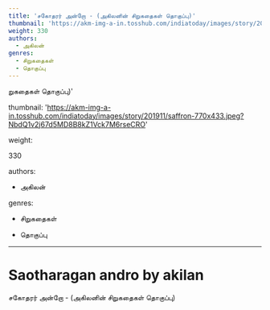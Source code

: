 ```yaml
---
title: 'சகோதரர் அன்றோ - (அகிலனின் சிறுகதைகள் தொகுப்பு)'
thumbnail: 'https://akm-img-a-in.tosshub.com/indiatoday/images/story/201911/saffron-770x433.jpeg?NbdQ1v2j67d5MD8B8kZ1Vck7M6rseCRO'
weight: 330
authors:
  - அகிலன்
genres:
  - சிறுகதைகள்
  - தொகுப்பு
---
```




றுகதைகள் தொகுப்பு)'  

thumbnail: 'https://akm-img-a-in.tosshub.com/indiatoday/images/story/201911/saffron-770x433.jpeg?NbdQ1v2j67d5MD8B8kZ1Vck7M6rseCRO'  

weight:

330  

authors:  

- அகிலன்  

genres:  

- சிறுகதைகள்  

- தொகுப்பு  

---  

  

# Saotharagan andro by akilan  

  

சகோதரர் அன்றோ - (அகிலனின் சிறுகதைகள் தொகுப்பு)